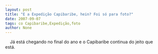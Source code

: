 ```yaml
---
layout: post
title: "E a Expedição Capibaribe, hein? Foi só para foto?"
date: 2007-09-07
tags: co Capibaribe,Expedição,foto
author: None
---
```


&nbsp;
&nbsp;
J&aacute; est&aacute; chegando no final do ano e o Capibaribe continua do jeito que est&aacute;.&nbsp; 

 